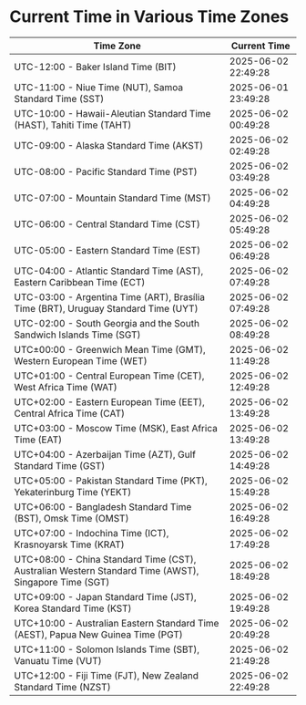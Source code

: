 # Current Time in Various Time Zones

| Time Zone | Current Time |
|-----------|--------------|
| UTC-12:00 - Baker Island Time (BIT) | 2025-06-02 22:49:28 |
| UTC-11:00 - Niue Time (NUT), Samoa Standard Time (SST) | 2025-06-01 23:49:28 |
| UTC-10:00 - Hawaii-Aleutian Standard Time (HAST), Tahiti Time (TAHT) | 2025-06-02 00:49:28 |
| UTC-09:00 - Alaska Standard Time (AKST) | 2025-06-02 02:49:28 |
| UTC-08:00 - Pacific Standard Time (PST) | 2025-06-02 03:49:28 |
| UTC-07:00 - Mountain Standard Time (MST) | 2025-06-02 04:49:28 |
| UTC-06:00 - Central Standard Time (CST) | 2025-06-02 05:49:28 |
| UTC-05:00 - Eastern Standard Time (EST) | 2025-06-02 06:49:28 |
| UTC-04:00 - Atlantic Standard Time (AST), Eastern Caribbean Time (ECT) | 2025-06-02 07:49:28 |
| UTC-03:00 - Argentina Time (ART), Brasília Time (BRT), Uruguay Standard Time (UYT) | 2025-06-02 07:49:28 |
| UTC-02:00 - South Georgia and the South Sandwich Islands Time (SGT) | 2025-06-02 08:49:28 |
| UTC±00:00 - Greenwich Mean Time (GMT), Western European Time (WET) | 2025-06-02 11:49:28 |
| UTC+01:00 - Central European Time (CET), West Africa Time (WAT) | 2025-06-02 12:49:28 |
| UTC+02:00 - Eastern European Time (EET), Central Africa Time (CAT) | 2025-06-02 13:49:28 |
| UTC+03:00 - Moscow Time (MSK), East Africa Time (EAT) | 2025-06-02 13:49:28 |
| UTC+04:00 - Azerbaijan Time (AZT), Gulf Standard Time (GST) | 2025-06-02 14:49:28 |
| UTC+05:00 - Pakistan Standard Time (PKT), Yekaterinburg Time (YEKT) | 2025-06-02 15:49:28 |
| UTC+06:00 - Bangladesh Standard Time (BST), Omsk Time (OMST) | 2025-06-02 16:49:28 |
| UTC+07:00 - Indochina Time (ICT), Krasnoyarsk Time (KRAT) | 2025-06-02 17:49:28 |
| UTC+08:00 - China Standard Time (CST), Australian Western Standard Time (AWST), Singapore Time (SGT) | 2025-06-02 18:49:28 |
| UTC+09:00 - Japan Standard Time (JST), Korea Standard Time (KST) | 2025-06-02 19:49:28 |
| UTC+10:00 - Australian Eastern Standard Time (AEST), Papua New Guinea Time (PGT) | 2025-06-02 20:49:28 |
| UTC+11:00 - Solomon Islands Time (SBT), Vanuatu Time (VUT) | 2025-06-02 21:49:28 |
| UTC+12:00 - Fiji Time (FJT), New Zealand Standard Time (NZST) | 2025-06-02 22:49:28 |
